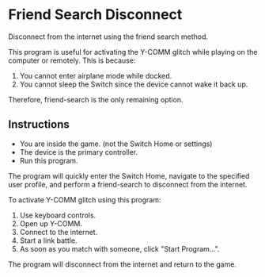 # Friend Search Disconnect

Disconnect from the internet using the friend search method.

This program is useful for activating the Y-COMM glitch while playing on the computer or remotely. This is because:
1. You cannot enter airplane mode while docked.
2. You cannot sleep the Switch since the device cannot wake it back up.

Therefore, friend-search is the only remaining option.

## Instructions

- You are inside the game. (not the Switch Home or settings)
- The device is the primary controller.
- Run this program.

The program will quickly enter the Switch Home, navigate to the specified user profile, and perform a friend-search to disconnect from the internet.

To activate Y-COMM glitch using this program:

1. Use keyboard controls.
2. Open up Y-COMM.
3. Connect to the internet.
4. Start a link battle.
5. As soon as you match with someone, click "Start Program...".

The program will disconnect from the internet and return to the game.
